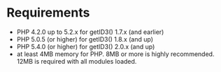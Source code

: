 Requirements
============

* PHP 4.2.0 up to 5.2.x for getID3() 1.7.x (and earlier)
* PHP 5.0.5 (or higher) for getID3() 1.8.x (and up)
* PHP 5.4.0 (or higher) for getID3() 2.0.x (and up)
* at least 4MB memory for PHP. 8MB or more is highly recommended. 12MB is required with all modules loaded.
